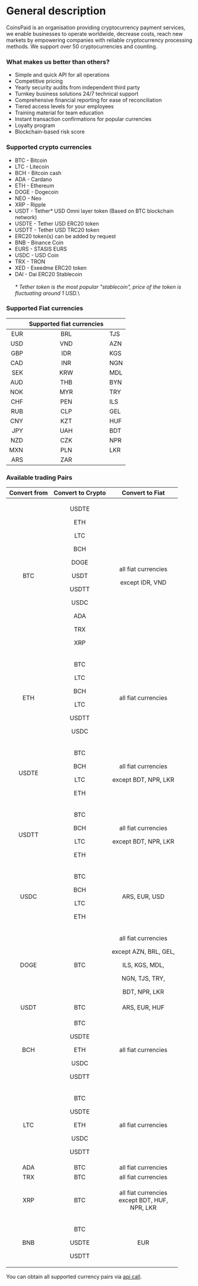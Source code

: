 # General description



CoinsPaid is an organisation providing сryptocurrency payment services, we enable businesses to operate worldwide, decrease costs, reach new markets by empowering companies with reliable cryptocurrency processing methods. We support over 50 cryptocurrencies and counting.

### What makes us better than others?

* Simple and quick API for all operations&#x20;
* Competitive pricing&#x20;
* Yearly security audits from independent third party&#x20;
* Turnkey business solutions 24/7 technical support&#x20;
* Comprehensive financial reporting for ease of reconciliation&#x20;
* Tiered access levels for your employees&#x20;
* Training material for team education&#x20;
* Instant transaction confirmations for popular currencies
* Loyalty program&#x20;
* Blockchain-based risk score

### Supported crypto currencies

* BTC - Bitcoin
* LTC - Litecoin
* BCH - Bitcoin cash
* ADA - Cardano
* ETH - Ethereum
* DOGE - Dogecoin
* NEO - Neo
* XRP - Ripple
* USDT - Tether\* USD Omni layer token (Based on BTC blockchain network)&#x20;
* USDTE - Tether USD ERC20 token
* USDTT - Tether USD TRC20 token
* ERC20 token(s) can be added by request
* BNB - Binance Coin
* EURS - STASIS EURS
* USDC - USD Coin
* TRX - TRON
* XED - Exeedme ERC20 token
* DAI - Dai ERC20 Stablecoin\
  \
  _\* Tether token is the most popular "stablecoin", price of the token is fluctuating around 1 USD._\


### Supported Fiat currencies

|     | **Supported fiat currencies** |     |
| --: | :---------------------------: | --- |
| EUR |              BRL              | TJS |
| USD |              VND              | AZN |
| GBP |              IDR              | KGS |
| CAD |              INR              | NGN |
| SEK |              KRW              | MDL |
| AUD |              THB              | BYN |
| NOK |              MYR              | TRY |
| CHF |              PEN              | ILS |
| RUB |              CLP              | GEL |
| CNY |              KZT              | HUF |
| JPY |              UAH              | BDT |
| NZD |              CZK              | NPR |
| MXN |              PLN              | LKR |
| ARS |              ZAR              |     |

### Available trading Pairs

| **Convert from** |                                                 **Convert to Crypto**                                                 |                                                    **Convert to Fiat**                                                   |
| :--------------: | :-------------------------------------------------------------------------------------------------------------------: | :----------------------------------------------------------------------------------------------------------------------: |
|        BTC       | <p>USDTE</p><p>ETH</p><p>LTC</p><p>BCH</p><p>DOGE</p><p>USDT</p><p>USDTT</p><p>USDC</p><p>ADA</p><p>TRX</p><p>XRP</p> |                                     <p>all fiat currencies</p><p>except IDR, VND</p>                                     |
|        ETH       |                            <p>BTC</p><p>LTC</p><p>BCH</p><p>LTC</p><p>USDTT</p><p>USDC</p>                            |                                                    all fiat currencies                                                   |
|       USDTE      |                                        <p>BTC</p><p>BCH</p><p>LTC</p><p>ETH</p>                                       |                                <p>all fiat currencies </p><p>except BDT, NPR, LKR<br></p>                                |
|       USDTT      |                                        <p>BTC</p><p>BCH</p><p>LTC</p><p>ETH</p>                                       |                                  <p>all fiat currencies </p><p>except BDT, NPR, LKR</p>                                  |
|       USDC       |                                        <p>BTC</p><p>BCH</p><p>LTC</p><p>ETH</p>                                       |                                                       ARS, EUR, USD                                                      |
|       DOGE       |                                                          BTC                                                          | <p>all fiat currencies </p><p>except AZN, BRL, GEL, </p><p>ILS, KGS, MDL, </p><p>NGN, TJS, TRY, </p><p>BDT, NPR, LKR</p> |
|       USDT       |                                                          BTC                                                          |                                                       ARS, EUR, HUF                                                      |
|        BCH       |                                <p>BTC</p><p>USDTE</p><p>ETH</p><p>USDC</p><p>USDTT</p>                                |                                                    all fiat currencies                                                   |
|        LTC       |                                <p>BTC</p><p>USDTE</p><p>ETH</p><p>USDC</p><p>USDTT</p>                                |                                                    all fiat currencies                                                   |
|        ADA       |                                                          BTC                                                          |                                                    all fiat currencies                                                   |
|        TRX       |                                                          BTC                                                          |                                                    all fiat currencies                                                   |
|        XRP       |                                                          BTC                                                          |                               <p>all fiat currencies<br> except BDT, HUF,<br> NPR, LKR</p>                               |
|        BNB       |                                           <p>BTC</p><p>USDTE</p><p>USDTT</p>                                          |                                                            EUR                                                           |

You can obtain all supported currency pairs via [api call](api-documentation/api-reference.md#get-list-of-exchangeable-currency-pairs).
